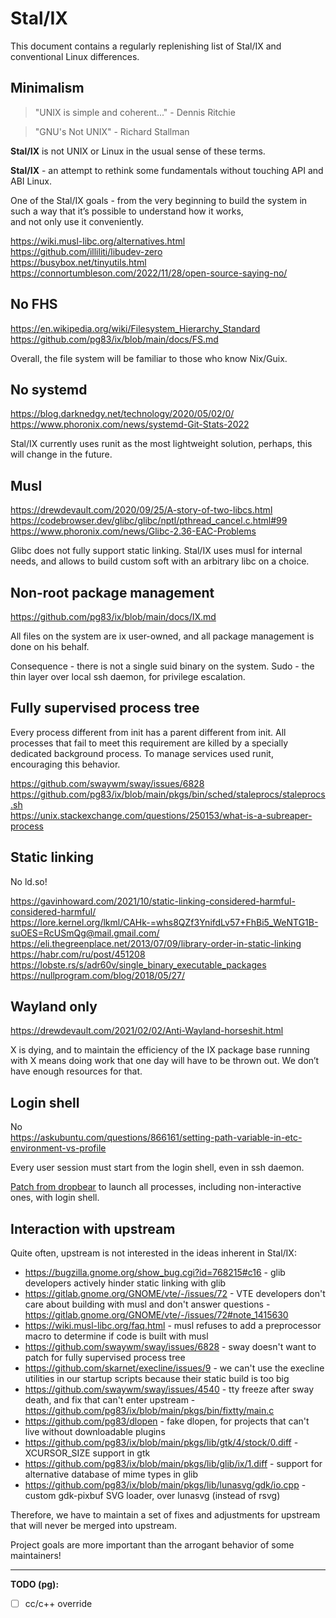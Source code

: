 # Stal/IX

   
This document contains a regularly replenishing list of Stal/IX and conventional Linux differences.

## Minimalism


> "UNIX is simple and coherent..." - Dennis Ritchie  
  
> "GNU's Not UNIX" -  Richard Stallman

**Stal/IX** is not UNIX or Linux in the usual sense of these terms.  

**Stal/IX** - an attempt to rethink some fundamentals without touching API and ABI Linux.

One of the Stal/IX goals - from the very beginning to build the system in such a way that it’s possible to understand how it works,  
and not only use it conveniently.

https://wiki.musl-libc.org/alternatives.html  
https://github.com/illiliti/libudev-zero  
https://busybox.net/tinyutils.html  
https://connortumbleson.com/2022/11/28/open-source-saying-no/

## No FHS  
  
https://en.wikipedia.org/wiki/Filesystem_Hierarchy_Standard  
https://github.com/pg83/ix/blob/main/docs/FS.md

Overall, the file system will be familiar to those who know Nix/Guix.

## No systemd  

https://blog.darknedgy.net/technology/2020/05/02/0/  
https://www.phoronix.com/news/systemd-Git-Stats-2022

Stal/IX currently uses runit as the most lightweight solution, perhaps, this will change in the future.

## Musl  

https://drewdevault.com/2020/09/25/A-story-of-two-libcs.html  
https://codebrowser.dev/glibc/glibc/nptl/pthread_cancel.c.html#99  
https://www.phoronix.com/news/Glibc-2.36-EAC-Problems

Glibc does not fully support static linking. Stal/IX uses musl for internal needs, and allows to build custom soft with an arbitrary libc on a choice.

## Non-root package management  

https://github.com/pg83/ix/blob/main/docs/IX.md

All files on the system are ix user-owned, and all package management is done on his behalf.

Consequence - there is not a single suid binary on the system. Sudo - the thin layer over local ssh daemon, for privilege escalation.

## Fully supervised process tree  

Every process different from init has a parent different from init. All processes that fail to meet this requirement are killed by a specially dedicated background process. To manage services used runit, encouraging this behavior.

https://github.com/swaywm/sway/issues/6828  
https://github.com/pg83/ix/blob/main/pkgs/bin/sched/staleprocs/staleprocs.sh   
https://unix.stackexchange.com/questions/250153/what-is-a-subreaper-process  

## Static linking  
  
No ld.so!

https://gavinhoward.com/2021/10/static-linking-considered-harmful-considered-harmful/  
https://lore.kernel.org/lkml/CAHk-=whs8QZf3YnifdLv57+FhBi5_WeNTG1B-suOES=RcUSmQg@mail.gmail.com/  
https://eli.thegreenplace.net/2013/07/09/library-order-in-static-linking  
https://habr.com/ru/post/451208  
https://lobste.rs/s/adr60v/single_binary_executable_packages  
https://nullprogram.com/blog/2018/05/27/  

## Wayland only  

https://drewdevault.com/2021/02/02/Anti-Wayland-horseshit.html

X is dying, and to maintain the efficiency of the IX package base running with X means doing work that one day will have to be thrown out. We don’t have enough resources for that.

## Login shell  

No   
https://askubuntu.com/questions/866161/setting-path-variable-in-etc-environment-vs-profile

Every user session must start from the login shell, even in ssh daemon.

[Patch from dropbear](https://github.com/pg83/ix/blob/main/pkgs/bin/dropbear/ix.sh#L7) to launch all processes, including non-interactive ones, with login shell.

## Interaction with upstream  

Quite often, upstream is not interested in the ideas inherent in Stal/IX:

* https://bugzilla.gnome.org/show_bug.cgi?id=768215#c16 - glib developers actively hinder static linking with glib
* https://gitlab.gnome.org/GNOME/vte/-/issues/72 - VTE developers don't care about building with musl and don't answer questions - https://gitlab.gnome.org/GNOME/vte/-/issues/72#note_1415630
* https://wiki.musl-libc.org/faq.html - musl refuses to add a preprocessor macro to determine if code is built with musl
* https://github.com/swaywm/sway/issues/6828 - sway doesn't want to patch for fully supervised process tree
* https://github.com/skarnet/execline/issues/9 - we can't use the execline utilities in our startup scripts because their static build is too big
* https://github.com/swaywm/sway/issues/4540 - tty freeze after sway death, and fix that can't enter upstream - https://github.com/pg83/ix/blob/main/pkgs/bin/fixtty/main.c
* https://github.com/pg83/dlopen - fake dlopen, for projects that can't live without downloadable plugins
* https://github.com/pg83/ix/blob/main/pkgs/lib/gtk/4/stock/0.diff - XCURSOR_SIZE support in gtk
* https://github.com/pg83/ix/blob/main/pkgs/lib/glib/ix/1.diff - support for alternative database of mime types in glib
* https://github.com/pg83/ix/blob/main/pkgs/lib/lunasvg/gdk/io.cpp - custom gdk-pixbuf SVG loader, over lunasvg (instead of rsvg)

Therefore, we have to maintain a set of fixes and adjustments for upstream that will never be merged into upstream.

Project goals are more important than the arrogant behavior of some maintainers!  

---

**TODO (pg):**  
- [ ] cc/c++ override
